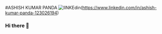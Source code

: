 #ASHISH KUMAR PANDA
![lINKEdin](extras/https://techmarketingbuffalo.com/wp-content/uploads/2013/11/linkedin_logo-simple-1024x1024.jpg)(https://www.linkedin.com/in/ashish-kumar-panda-123026194)


### Hi there 👋

<!--
**Ashishkumarpanda/Ashishkumarpanda** is a ✨ _special_ ✨ repository because its `README.md` (this file) appears on your GitHub profile.

Here are some ideas to get you started:

- 🔭 I’m currently working on Machine Learning and Deep Learning
- 🌱 I’m currently learning Data Science
- 👯 I’m looking to collaborate on Ai or Data Science projects
- 🤔 I’m looking for help with Computer vision
- 💬 Ask me about Machine Learning,Deep Learning,Android Development,Opencv or Programming Languages(java & Python)
- 📫 How to reach me: ...
- 😄 Pronouns: You can give one.
- ⚡ Fun fact : I trust what i write
-->
